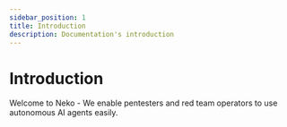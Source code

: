 ```yaml
---
sidebar_position: 1
title: Introduction
description: Documentation's introduction
---
```


# Introduction

Welcome to Neko - We enable pentesters and red team operators to use autonomous AI agents easily.
